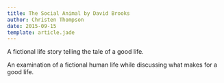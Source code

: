 ```yaml
---
title: The Social Animal by David Brooks
author: Christen Thompson
date: 2015-09-15
template: article.jade 
---
```


A fictional life story telling the tale of a good life.

<span class="more"></span>

An examination of a fictional human life while discussing what makes for a good life.